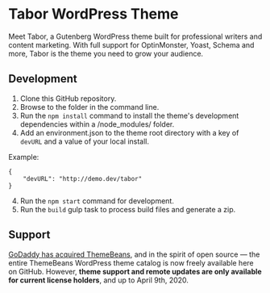 # Tabor WordPress Theme

Meet Tabor, a Gutenberg WordPress theme built for professional writers and content marketing. With full support for OptinMonster, Yoast, Schema and more, Tabor is the theme you need to grow your audience.
## Development

1. Clone this GitHub repository.
2. Browse to the folder in the command line.
3. Run the `npm install` command to install the theme's development dependencies within a /node_modules/ folder.
4. Add an environment.json to the theme root directory with a key of `devURL` and a value of your local install.

Example: 
```
{
    "devURL": "http://demo.dev/tabor"
}
```
4. Run the `npm start` command for development.
5. Run the `build` gulp task to process build files and generate a zip.

## Support

[GoDaddy has acquired ThemeBeans](https://richtabor.com/?p=907), and in the spirit of open source — the entire ThemeBeans WordPress theme catalog is now freely available here on GitHub. However, **theme support and remote updates are only available for current license holders**, and up to April 9th, 2020.
